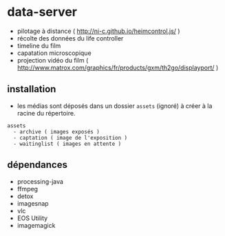 # data-server

- pilotage à distance ( http://ni-c.github.io/heimcontrol.js/ ) 
- récolte des données du life controller
- timeline du film
- capatation microscopique
- projection vidéo du film ( http://www.matrox.com/graphics/fr/products/gxm/th2go/displayport/ ) 

## installation
- les médias sont déposés dans un dossier `assets` (ignoré) à créer à la racine du répertoire.

````
assets
  - archive ( images exposés ) 
  - captation ( image de l'exposition ) 
  - waitinglist ( images en attente )
````

## dépendances

- processing-java
- ffmpeg
- detox
- imagesnap
- vlc
- EOS Utility
- imagemagick